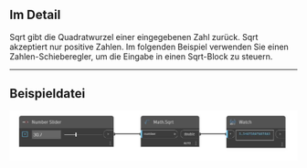 ## Im Detail
Sqrt gibt die Quadratwurzel einer eingegebenen Zahl zurück. Sqrt akzeptiert nur positive Zahlen. Im folgenden Beispiel verwenden Sie einen Zahlen-Schieberegler, um die Eingabe in einen Sqrt-Block zu steuern.
___
## Beispieldatei

![Sqrt](./DSCore.Math.Sqrt_img.jpg)

